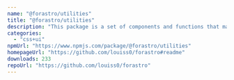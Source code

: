 ```yaml
---
name: "@forastro/utilities"
title: "@forastro/utilities"
description: "This package is a set of components and functions that make things easier to accomplish with Astro. It's a library that has functions that are useful for conditional rendering and iteration. It has a link component which is useful f"
categories:
  - "css+ui"
npmUrl: "https://www.npmjs.com/package/@forastro/utilities"
homepageUrl: "https://github.com/louiss0/forastro#readme"
downloads: 233
repoUrl: "https://github.com/louiss0/forastro"
---
```

